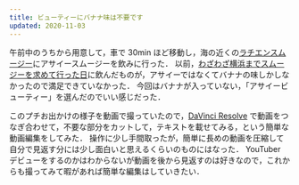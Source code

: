 ```yaml
---
title: ビューティーにバナナ味は不要です
updated: 2020-11-03
---
```


午前中のうちから用意して，車で 30min ほど移動し，海の近くの[ラチエンスムージー](https://www.rachiensmoothie.jp/)にアサイースムージーを飲みに行った．
以前，[わざわざ横浜までスムージーを求めて行った日](https://sotaro.io/daily/2020-09-05)に飲んだものが，アサイーではなくてバナナの味しかしなかったので満足できていなかった．
今回はバナナが入っていない，「アサイービューティー」を選んだのでいい感じだった．

このプチお出かけの様子を動画で撮っていたので，[DaVinci Resolve](https://www.blackmagicdesign.com/products/davinciresolve/) で動画をつなぎ合わせて，不要な部分をカットして，テキストを載せてみる，という簡単な動画編集をしてみた．
操作に少し手間取ったが，簡単に長めの動画を圧縮して自分で見返す分には少し面白いと思えるくらいのものにはなった．
YouTuber デビューをするのかはわからないが動画を後から見返すのは好きなので，これからも撮ってみて暇があれば簡単な編集はしていきたい．
